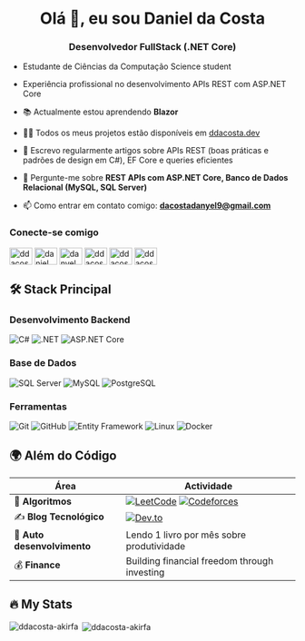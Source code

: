 <h1 align="center">Olá 👋, eu sou Daniel da Costa</h1>
<h3 align="center">Desenvolvedor FullStack (.NET Core)</h3>

- Estudante de Ciências da Computação Science student
- Experiência profissional no desenvolvimento APIs REST com ASP.NET Core 
- 📚 Actualmente estou aprendendo **Blazor**
- 👨‍💻 Todos os meus projetos estão disponíveis em [ddacosta.dev](ddacosta.dev)
- 📝 Escrevo regularmente artigos sobre APIs REST (boas práticas e padrões de design em C#), EF Core e queries eficientes
  
- 💬 Pergunte-me sobre **REST APIs com ASP.NET Core, Banco de Dados Relacional (MySQL, SQL Server)** 
  
- 📫 Como entrar em contato comigo: **dacostadanyel9@gmail.com**

<h3 align="left">Conecte-se comigo</h3>
<p align="left">
<a href="https://dev.to/ddacosta_28" target="blank"><img align="center" src="https://raw.githubusercontent.com/rahuldkjain/github-profile-readme-generator/master/src/images/icons/Social/devto.svg" alt="ddacosta_28" height="30" width="40" /></a>
<a href="https://www.linkedin.com/in/danyel-da-costa-3651b7227/" target="blank"><img align="center" src="https://raw.githubusercontent.com/rahuldkjain/github-profile-readme-generator/master/src/images/icons/Social/linked-in-alt.svg" alt="daniel da costa" height="30" width="40" /></a>
<a href="https://fb.com/danyel da costa" target="blank"><img align="center" src="https://raw.githubusercontent.com/rahuldkjain/github-profile-readme-generator/master/src/images/icons/Social/facebook.svg" alt="danyel da costa" height="30" width="40" /></a>
<a href="https://medium.com/ddacosta_28" target="blank"><img align="center" src="https://raw.githubusercontent.com/rahuldkjain/github-profile-readme-generator/master/src/images/icons/Social/medium.svg" alt="ddacosta_28" height="30" width="40" /></a>
<a href="https://codeforces.com/profile/ddacosta" target="blank"><img align="center" src="https://raw.githubusercontent.com/rahuldkjain/github-profile-readme-generator/master/src/images/icons/Social/codeforces.svg" alt="ddacosta" height="30" width="40" /></a>
<a href="https://www.leetcode.com/ddacosta" target="blank"><img align="center" src="https://raw.githubusercontent.com/rahuldkjain/github-profile-readme-generator/master/src/images/icons/Social/leet-code.svg" alt="ddacosta" height="30" width="40" /></a>
</p>

## 🛠️ Stack Principal

### Desenvolvimento Backend
![C#](https://img.shields.io/badge/C%23-239120?style=for-the-badge&logo=c-sharp&logoColor=white)
![.NET](https://img.shields.io/badge/.NET-512BD4?style=for-the-badge&logo=dotnet&logoColor=white)
![ASP.NET Core](https://img.shields.io/badge/ASP.NET_Core-512BD4?style=for-the-badge&logo=.net&logoColor=white)

### Base de Dados
![SQL Server](https://img.shields.io/badge/Microsoft_SQL_Server-CC2927?style=for-the-badge&logo=microsoft-sql-server&logoColor=white)
![MySQL](https://img.shields.io/badge/MySQL-4479A1?style=for-the-badge&logo=mysql&logoColor=white)
![PostgreSQL](https://img.shields.io/badge/PostgreSQL-316192?style=for-the-badge&logo=postgresql&logoColor=white)

### Ferramentas
![Git](https://img.shields.io/badge/GIT-E44C30?style=for-the-badge&logo=git&logoColor=white)
![GitHub](https://img.shields.io/badge/GitHub-181717?style=for-the-badge&logo=github&logoColor=white)
![Entity Framework](https://img.shields.io/badge/Entity_Framework-512BD4?style=for-the-badge&logo=.net&logoColor=white)
![Linux](https://img.shields.io/badge/Linux-FCC624?style=for-the-badge&logo=linux&logoColor=black)
![Docker](https://img.shields.io/badge/Docker-2496ED?style=for-the-badge&logo=docker&logoColor=white)

###

## 🌍 Além do Código
| Área | Actividade |
|------|------------|
| 🧠 **Algoritmos** | [![LeetCode](https://img.shields.io/badge/LeetCode-000?style=flat&logo=LeetCode&logoColor=#FFA116)](https://leetcode.com/yourprofile/) [![Codeforces](https://img.shields.io/badge/Codeforces-1F8ACB?style=flat&logo=Codeforces&logoColor=white)](https://codeforces.com/profile/yourprofile) |
| ✍️ **Blog Tecnológico** | [![Dev.to](https://img.shields.io/badge/dev.to-0A0A0A?style=flat&logo=dev.to&logoColor=white)](https://dev.to/yourprofile) |
| 🌱 **Auto desenvolvimento** | Lendo 1 livro por mês sobre produtividade |
| 💰 **Finance** | Building financial freedom through investing |

###

## 🔥   My Stats

<p><img align="left" src="https://github-readme-stats.vercel.app/api/top-langs?username=ddacosta-akirfa&show_icons=true&locale=en&layout=compact" alt="ddacosta-akirfa" /></p>

<p>&nbsp;<img align="center" src="https://github-readme-stats.vercel.app/api?username=ddacosta-akirfa&show_icons=true&locale=en" alt="ddacosta-akirfa" /></p>
